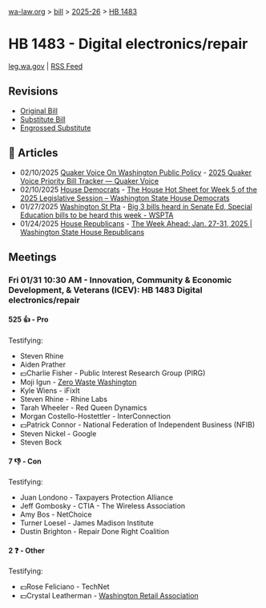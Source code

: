 [wa-law.org](/) > [bill](/bill/) > [2025-26](/bill/2025-26/) > [HB 1483](/bill/2025-26/hb/1483/)

# HB 1483 - Digital electronics/repair
[leg.wa.gov](https://app.leg.wa.gov/billsummary?BillNumber=1483&Year=2025&Initiative=false) | [RSS Feed](./rss.xml)

## Revisions
* [Original Bill](1/)
* [Substitute Bill](S/)
* [Engrossed Substitute](S.E/)

## 📰 Articles
* 02/10/2025 [Quaker Voice On Washington Public Policy](/org/quaker_voice_on_washington_public_policy/) - [2025 Quaker Voice Priority Bill Tracker — Quaker Voice](https://www.quakervoicewa.org/2025-quaker-voice-priority-bills/#:~:text=HB%201483)
* 02/10/2025 [House Democrats](/org/house_democrats/) - [The House Hot Sheet for Week 5 of the 2025 Legislative Session – Washington State House Democrats](https://housedemocrats.wa.gov/blog/2025/02/10/the-house-hot-sheet-for-week-5-of-the-2025-legislative-session/#:~:text=HB%201483)
* 01/27/2025 [Washington St Pta](/org/washington_st_pta/) - [Big 3 bills heard in Senate Ed, Special Education bills to be heard this week - WSPTA](https://www.wastatepta.org/2025session-week3/#:~:text=HB%201483)
* 01/24/2025 [House Republicans](/org/house_republicans/) - [The Week Ahead: Jan. 27-31, 2025 | Washington State House Republicans](https://houserepublicans.wa.gov/week/the-week-ahead-jan-27-31-2025/#:~:text=HB%201483)

## Meetings
### Fri 01/31 10:30 AM - Innovation, Community & Economic Development, & Veterans (ICEV): HB 1483 Digital electronics/repair
#### 525 👍 - Pro
Testifying:
* Steven Rhine
* Aiden Prather
* 💵Charlie Fisher - Public Interest Research Group (PIRG)
* Moji Igun - [Zero Waste Washington](/org/zero_waste_washington/)
* Kyle Wiens - iFixIt
* Steven Rhine - Rhine Labs
* Tarah Wheeler - Red Queen Dynamics
* Morgan Costello-Hostettler - InterConnection
* 💵Patrick Connor - National Federation of Independent Business (NFIB)
* Steven Nickel - Google
* Steven Bock

#### 7 👎 - Con
Testifying:
* Juan Londono - Taxpayers Protection Alliance
* Jeff Gombosky - CTIA - The Wireless Association
* Amy Bos - NetChoice
* Turner Loesel - James Madison Institute
* Dustin Brighton - Repair Done Right Coalition

#### 2 ❓ - Other
Testifying:
* 💵Rose Feliciano - TechNet
* 💵Crystal Leatherman - [Washington Retail Association](/org/washington_retail_association/)
